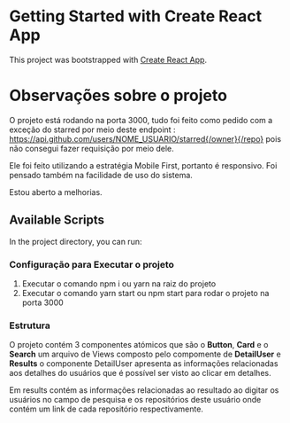 # Getting Started with Create React App

This project was bootstrapped with [Create React App](https://github.com/facebook/create-react-app).

# Observações sobre o projeto

O projeto está rodando na porta 3000, tudo foi feito como pedido com a exceção do starred por meio deste endpoint : https://api.github.com/users/NOME_USUARIO/starred{/owner}{/repo}
pois não consegui fazer requisição por meio dele.

Ele foi feito utilizando a estratégia Mobile First, portanto é responsivo.
Foi pensado também na facilidade de uso do sistema.

Estou aberto a melhorias.

## Available Scripts

In the project directory, you can run:

### Configuração para Executar o projeto

1. Executar o comando npm i ou yarn na raiz do projeto
2. Executar o comando yarn start ou npm start para rodar o projeto na porta 3000

### Estrutura

O projeto contém 3 componentes atómicos que são o **Button**, **Card** e o **Search**
um arquivo de Views composto pelo compomente de **DetailUser** e **Results** o componente DetailUser apresenta as informações relacionadas aos detalhes do usuários que é possível ser visto ao clicar em detalhes.

Em results contém as informações relacionadas ao resultado ao digitar os usuários no campo de pesquisa e os repositórios deste usuário onde contém um link de cada repositório respectivamente.
